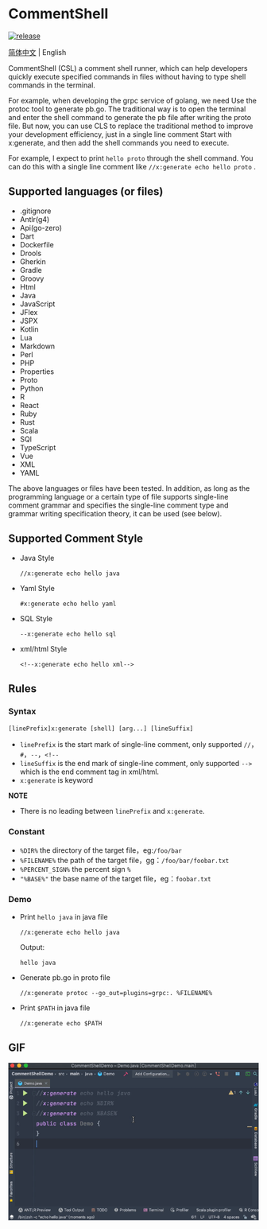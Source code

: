 # CommentShell

[![release](https://img.shields.io/badge/release-1.0.0-brightgreen)](https://github.com/anqiansong/CommentShell/releases)

[简体中文](README.MD) | English

CommentShell (CSL) a comment shell runner, which can help developers quickly execute specified commands in files without having to type shell commands in the terminal. 

For example, when developing the grpc service of golang, we need Use the protoc tool to generate pb.go.
The traditional way is to open the terminal and enter the shell command to generate the pb file after writing the proto file. 
But now, you can use CLS to replace the traditional method to improve your development efficiency, 
just in a single line comment Start with x:generate, and then add the shell commands you need to execute. 

For example, I expect to print `hello proto` through the shell command. 
You can do this with a single line comment like `//x:generate echo hello proto` .

## Supported languages (or files)

* .gitignore
* Antlr(g4)
* Api(go-zero)
* Dart
* Dockerfile
* Drools
* Gherkin
* Gradle
* Groovy
* Html
* Java
* JavaScript
* JFlex
* JSPX
* Kotlin
* Lua
* Markdown
* Perl
* PHP
* Properties
* Proto
* Python
* R
* React
* Ruby
* Rust
* Scala
* SQl
* TypeScript
* Vue
* XML
* YAML

The above languages or files have been tested. In addition, as long as the programming language 
or a certain type of file supports single-line comment grammar and specifies the single-line 
comment type and grammar writing specification theory, it can be used (see below).

## Supported Comment Style
* Java Style
    ```text
    //x:generate echo hello java
    ```
* Yaml Style
    ```text
    #x:generate echo hello yaml
    ```
* SQL Style
    ```text
    --x:generate echo hello sql
    ```
* xml/html Style
    ```text
    <!--x:generate echo hello xml-->
    ```
## Rules

### Syntax

```text
[linePrefix]x:generate [shell] [arg...] [lineSuffix]
```
* `linePrefix` is the start mark of single-line comment, only supported `//`，`#`，`--`，`<!--`
* `lineSuffix` is the end mark of single-line comment, only supported `-->` which is the end comment tag in xml/html.
* `x:generate` is keyword

**NOTE**
* There is no leading between `linePrefix` and `x:generate`.

### Constant
* `%DIR%` the directory of the target file，eg:`/foo/bar`
* `%FILENAME%` the path of the target file，gg：`/foo/bar/foobar.txt`
* `%PERCENT_SIGN%` the percent sign `%`
* `"%BASE%"` the base name of the target file，eg：`foobar.txt`

### Demo
* Print `hello java` in java file
    ```text
    //x:generate echo hello java
    ```
  Output:
    ```text
    hello java
    ```
* Generate pb.go in proto file
    ```text
    //x:generate protoc --go_out=plugins=grpc:. %FILENAME%
    ```
* Print `$PATH` in java file
    ```text
    //x:generate echo $PATH
    ```

## GIF

![demo](./demo.gif)
